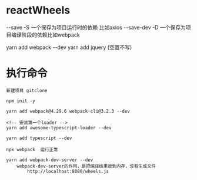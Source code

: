 # reactWheels

--save -S 一个保存为项目运行时的依赖 比如axios 
--save-dev -D 一个保存为项目编译阶段的依赖比如webpack

yarn add webpack --dev 
yarn add jquery  (空置不写)

# 执行命令
    新建项目 gitclone

    npm init -y

    yarn add webpack@4.29.6 webpack-cli@3.2.3 --dev

    <!-- 安装第一个loader -->
    yarn add awesome-typescript-loader --dev  

    yarn add typescript --dev

    npx webpack  运行正常

    yarn add webpack-dev-server --dev
        webpack-dev-server的作用，是把编译结果放到内存，没有生成文件
            http://localhost:8080/wheels.js

    
    

    


